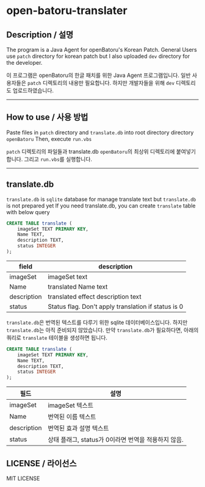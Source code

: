 # open-batoru-translater

## Description / 설명
The program is a Java Agent for openBatoru's Korean Patch.
General Users use `patch` directory for korean patch 
but I also uploaded `dev` directory for the developer.

이 프로그램은 openBatoru의 한글 패치를 위한 Java Agent 프로그램입니다.
일반 사용자들은 `patch` 디렉토리의 내용만 필요합니다.
하지만 개발자들을 위해 `dev` 디렉토리도 업로드하였습니다.

---

## How to use / 사용 방법
Paste files in `patch` directory and `translate.db` into root directory directory `openBatoru` 
Then, execute `run.vbs`

`patch` 디렉토리의 파일들과 translate.db `openBatoru`의 최상위 디렉토리에 붙여넣기합니다.
그리고 `run.vbs`를 실행합니다.

---
## translate.db
`translate.db` is `sqlite` database for manage translate text
but `translate.db` is not prepared yet
If you need translate.db, you can create `translate` table with below query

``` sql
CREATE TABLE translate (
    imageSet TEXT PRIMARY KEY,
    Name TEXT,
    description TEXT,
    status INTEGER
);
```
|field|description|
|------|----------------|
|imageSet|imageSet text|
|Name|translated Name text|
|description|translated effect description text|
|status|Status flag. Don't apply translation if status is 0 |


`translate.db`은 번역된 텍스트를 다루기 위한 sqlite 데이터베이스입니다.
하지만 `translate.db`는 아직 준비되지 않았습니다. 
만약 `translate.db`가 필요하다면, 아래의 쿼리로 `translate` 테이블을 생성하면 됩니다.

``` sql
CREATE TABLE translate (
    imageSet TEXT PRIMARY KEY,
    Name TEXT,
    description TEXT,
    status INTEGER
);
```
|필드|설명|
|------|----------------|
|imageSet|imageSet 텍스트|
|Name|번역된 이름 텍스트 |
|description|번역된 효과 설명 텍스트|
|status|상태 플래그, status가 0이라면 번역을 적용하지 않음. |


## LICENSE / 라이선스
MIT LICENSE
